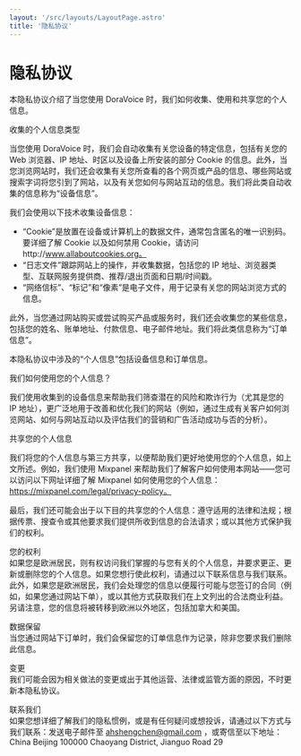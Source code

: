 ```yaml
---
layout: '/src/layouts/LayoutPage.astro'
title: '隐私协议'
---
```


# 隐私协议
本隐私协议介绍了当您使用 DoraVoice 时，我们如何收集、使用和共享您的个人信息。

收集的个人信息类型	

当您使用 DoraVoice 时，我们会自动收集有关您设备的特定信息，包括有关您的 Web 浏览器、IP 地址、时区以及设备上所安装的部分 Cookie 的信息。此外，当您浏览网站时，我们还会收集有关您所查看的各个网页或产品的信息、哪些网站或搜索字词将您引到了网站，以及有关您如何与网站互动的信息。我们将此类自动收集的信息称为“设备信息”。	

我们会使用以下技术收集设备信息：	

- “Cookie”是放置在设备或计算机上的数据文件，通常包含匿名的唯一识别码。要详细了解 Cookie 以及如何禁用 Cookie，请访问http://www.allaboutcookies.org。
- “日志文件”跟踪网站上的操作，并收集数据，包括您的 IP 地址、浏览器类型、互联网服务提供商、推荐/退出页面和日期/时间戳。	
- “网络信标”、“标记”和“像素”是电子文件，用于记录有关您的网站浏览方式的信息。	

此外，当您通过网站购买或尝试购买产品或服务时，我们还会收集您的某些信息，包括您的姓名、账单地址、付款信息、电子邮件地址。我们将此类信息称为“订单信息”。	

本隐私协议中涉及的“个人信息”包括设备信息和订单信息。	

我们如何使用您的个人信息？	

我们使用收集到的设备信息来帮助我们筛查潜在的风险和欺诈行为（尤其是您的 IP 地址），更广泛地用于改善和优化我们的网站（例如，通过生成有关客户如何浏览网站、如何与网站互动以及评估我们的营销和广告活动成功与否的分析）。	

共享您的个人信息	

我们将您的个人信息与第三方共享，以便帮助我们更好地使用您的个人信息，如上文所述。例如，我们使用 Mixpanel 来帮助我们了解客户如何使用本网站——您可以访问以下网址详细了解 Mixpanel 如何使用您的个人信息：https://mixpanel.com/legal/privacy-policy。

最后，我们还可能会出于以下目的共享您的个人信息：遵守适用的法律和法规；根据传票、搜查令或其他要求我们提供所收到信息的合法请求；或以其他方式保护我们的权利。	

您的权利	
如果您是欧洲居民，则有权访问我们掌握的与您有关的个人信息，并要求更正、更新或删除您的个人信息。如果您想行使此权利，请通过以下联系信息与我们联系。	
此外，如果您是欧洲居民，我们会处理您的信息以便履行可能与您签订的合同（例如，如果您通过网站下单），或以其他方式获取我们在上文列出的合法商业利益。另请注意，您的信息将被转移到欧洲以外地区，包括加拿大和美国。	

数据保留	
当您通过网站下订单时，我们会保留您的订单信息作为记录，除非您要求我们删除此信息。	

变更	
我们可能会因为相关做法的变更或出于其他运营、法律或监管方面的原因，不时更新本隐私协议。	

联系我们	
如果您想详细了解我们的隐私惯例，或是有任何疑问或想投诉，请通过以下方式与我们联系：发送电子邮件至 ahshengchen@gmail.com ，或寄信至以下地址：China Beijing 100000 Chaoyang District, Jianguo Road 29